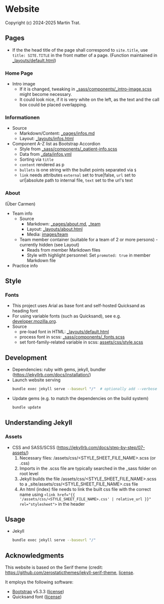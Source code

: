 # Website

Copyright (c) 2024-2025 Martin Trat.


## Pages
* If the the head title of the page shall correspond to `site.title`, use `title: SITE.TITLE` in the front matter of a page. (Function maintained in [_layouts/default.html](_layouts/default.html))

### Home Page
* Intro image
  * If it is changed, tweaking in [_sass/components/_intro-image.scss](_sass/components/_intro-image.scss) might become necessary.
  * It could look nice, if it is very white on the left, as the text and the call box could be placed overlapping.

### Informationen
* Source
  * Markdown/Content: [_pages/infos.md](_pages/infos.md)
  * Layout: [_layouts/infos.html](_layouts/infos.html)
* Component A-Z list as Bootstrap Accordion
  * Style from [_sass/components/_patient-info.scss](_sass/components/_patient-info.scss)
  * Data from [_data/infos.yml](_data/infos.yml)
  * Sorting via `title`
  * `content` rendered as p
  * `bullets` is one string with the bullet points separated via `$`
  * `link` needs attributes `external` set to true|false, `url` set to url|absolute path to internal file, `text` set to the url's text

### About
(Über Carmen)
* Team info
  * Source
    * Markdown: [_pages/about.md](_pages/about.md), [_team](_team)
    * Layout: [_layouts/about.html](_layouts/about.html)
    * Media: [images/team](images/team)
  * Team member container (suitable for a team of 2 or more persons) - currently hidden (see Layout)
    * Reads from member Markdown files
    * Style with highlight personnel: Set `promoted: true` in member Markdown file
* Practice info


## Style
### Fonts
* This project uses Arial as base font and self-hosted Quicksand as heading font
* For using variable fonts (such as Quicksand), see e.g. [developer.mozilla.org](https://developer.mozilla.org/en-US/docs/Web/CSS/CSS_fonts/Variable_fonts_guide).
* Source
  * pre-load font in HTML: [_layouts/default.html](_layouts/default.html)
  * process font in scss: [_sass/components/_fonts.scss](_sass/components/_fonts.scss)
  * set font-family-related variable in scss: [assets/css/style.scss](assets/css/style.scss)


## Development
* Dependencies: ruby with gems, jekyll, bundler (https://jekyllrb.com/docs/installation/)
* Launch website serving
  ```sh
  bundle exec jekyll serve --baseurl "/"  # optionally add --verbose
  ```
* Update gems (e.g. to match the dependencies on the build system)
  ```sh
  bundle update
  ```


## Understanding Jekyll
### Assets
* CSS and SASS/SCSS (https://jekyllrb.com/docs/step-by-step/07-assets/)
  1. Necessary files: /assets/css/<STYLE_SHEET_FILE_NAME>.scss (or .css)
  1. Imports in the .scss file are typically searched in the _sass folder on root level
  1. Jekyll builds the file /assets/css/<STYLE_SHEET_FILE_NAME>.scss to a _site/assets/css/<STYLE_SHEET_FILE_NAME>.css file
  1. An html (index) file needs to link the built css file with the correct name using `<link href="{{ '/assets/css/<STYLE_SHEET_FILE_NAME>.css' | relative_url }}" rel="stylesheet">` in the header

## Usage
* Jekyll
  ```sh
  bundle exec jekyll serve --baseurl "/"
  ```

## Acknowledgments
This website is based on the Serif theme (credit: https://github.com/zerostaticthemes/jekyll-serif-theme, [license](licenses/jekyll-serif-theme).

It employs the following software:
* [Bootstrap](https://getbootstrap.com/) v5.3.3 ([license](licenses/bootstrap))
* Quicksand font ([license](licenses/Quicksand))
